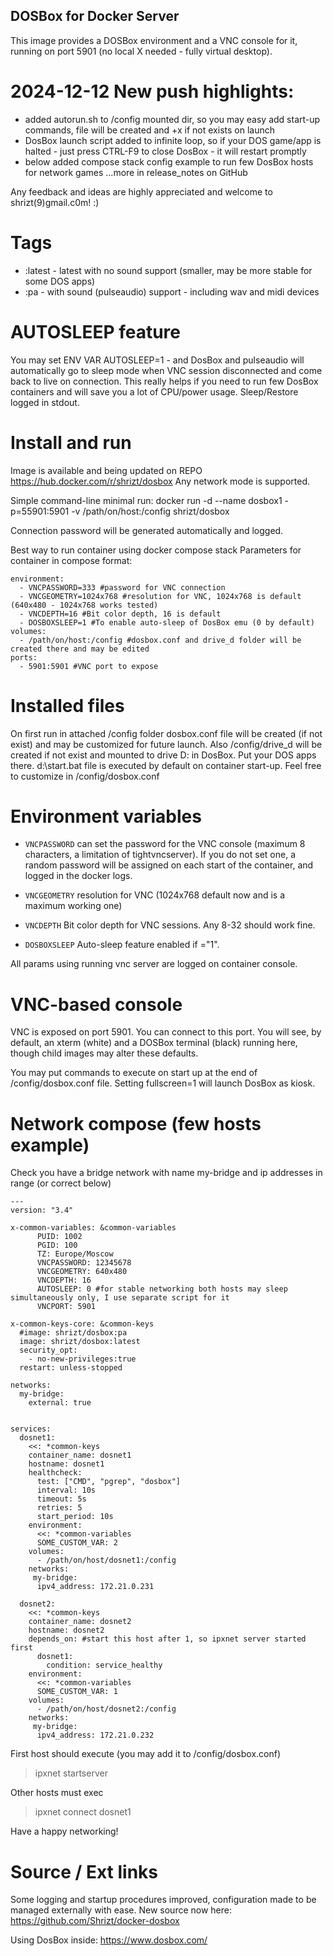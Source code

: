 ## DOSBox for Docker Server

This image provides a DOSBox environment and a VNC console for it, running on
port 5901 (no local X needed - fully virtual desktop).

# 2024-12-12 New push highlights:
- added autorun.sh to /config mounted dir, so you may easy add start-up commands, file will be created and +x if not exists on launch
- DosBox launch script added to infinite loop, so if your DOS game/app is halted - just press CTRL-F9 to close DosBox - it will restart promptly
- below added compose stack config example to run few DosBox hosts for network games
...more in release_notes on GitHub

Any feedback and ideas are highly appreciated and welcome to shrizt(9)gmail.c0m! :)

# Tags
* :latest - latest with no sound support (smaller, may be more stable for some DOS apps)
* :pa - with sound (pulseaudio) support - including wav and midi devices

# AUTOSLEEP feature 
You may set ENV VAR AUTOSLEEP=1 - and DosBox and pulseaudio will automatically go to sleep mode when VNC session disconnected and come back to live on connection. This really helps if you need to run few DosBox containers and will save you a lot of CPU/power usage.
Sleep/Restore logged in stdout.

# Install and run

Image is available and being updated on REPO https://hub.docker.com/r/shrizt/dosbox
Any network mode is supported. 

Simple command-line minimal run:
    docker run -d --name dosbox1 -p=55901:5901 -v /path/on/host:/config shrizt/dosbox

Connection password will be generated automatically and logged.

Best way to run container using docker compose stack
 Parameters for container in compose format:    
    
    environment:
      - VNCPASSWORD=333 #password for VNC connection
      - VNCGEOMETRY=1024x768 #resolution for VNC, 1024x768 is default (640x480 - 1024x768 works tested)
      - VNCDEPTH=16 #Bit color depth, 16 is default
      - DOSBOXSLEEP=1 #To enable auto-sleep of DosBox emu (0 by default)
    volumes:
      - /path/on/host:/config #dosbox.conf and drive_d folder will be created there and may be edited
    ports:
      - 5901:5901 #VNC port to expose


# Installed files

On first run in attached /config folder dosbox.conf file will be created (if not exist) and may be customized for future launch.
Also /config/drive_d will be created if not exist and mounted to drive D: in DosBox. Put your DOS apps there.
d:\start.bat file is executed by default on container start-up. Feel free to customize in /config/dosbox.conf

# Environment variables

 - `VNCPASSWORD` can set the password for the VNC console
   (maximum 8 characters, a limitation of tightvncserver).  If you do not set
   one, a random password will be assigned on each start of the container, and
   logged in the docker logs.

 - `VNCGEOMETRY` resolution for VNC (1024x768 default now and is a maximum working one)

 - `VNCDEPTH` Bit color depth for VNC sessions. Any 8-32 should work fine.

 - `DOSBOXSLEEP` Auto-sleep feature enabled if ="1".

 All params using running vnc server are logged on container console.
 
# VNC-based console

VNC is exposed on port 5901.  You can connect to this port.  You will see, by default,
an xterm (white) and a DOSBox terminal (black) running here, though
child images may alter these defaults.  

You may put commands to execute on start up at the end of /config/dosbox.conf file.
Setting fullscreen=1 will launch DosBox as kiosk.

# Network compose (few hosts example)

Check you have a bridge network with name my-bridge and ip addresses in range (or correct below)
```
---
version: "3.4"

x-common-variables: &common-variables
      PUID: 1002
      PGID: 100
      TZ: Europe/Moscow
      VNCPASSWORD: 12345678
      VNCGEOMETRY: 640x480
      VNCDEPTH: 16
      AUTOSLEEP: 0 #for stable networking both hosts may sleep simultaneously only, I use separate script for it
      VNCPORT: 5901

x-common-keys-core: &common-keys
  #image: shrizt/dosbox:pa
  image: shrizt/dosbox:latest
  security_opt:
    - no-new-privileges:true
  restart: unless-stopped

networks:
  my-bridge:
    external: true

     
services:
  dosnet1:
    <<: *common-keys
    container_name: dosnet1
    hostname: dosnet1
    healthcheck:
      test: ["CMD", "pgrep", "dosbox"]
      interval: 10s
      timeout: 5s
      retries: 5
      start_period: 10s
    environment:
      <<: *common-variables            
      SOME_CUSTOM_VAR: 2
    volumes:
      - /path/on/host/dosnet1:/config
    networks:
     my-bridge:
      ipv4_address: 172.21.0.231

  dosnet2:
    <<: *common-keys    
    container_name: dosnet2
    hostname: dosnet2
    depends_on: #start this host after 1, so ipxnet server started first
      dosnet1:
        condition: service_healthy
    environment:
      <<: *common-variables    
      SOME_CUSTOM_VAR: 1
    volumes:
      - /path/on/host/dosnet2:/config
    networks:
     my-bridge:
      ipv4_address: 172.21.0.232
```

First host should execute (you may add it to /config/dosbox.conf)
>ipxnet startserver

Other hosts must exec
>ipxnet connect dosnet1

Have a happy networking!

# Source / Ext links

Some logging and startup procedures improved, configuration made to be managed externally with ease.
New source now here: https://github.com/Shrizt/docker-dosbox

Using DosBox inside: https://www.dosbox.com/
